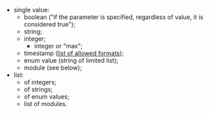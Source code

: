 
* single value:
  * boolean ("if the parameter is specified, regardless of value, it is considered true");
  * string;
  * integer;
    * integer or "max";
  * timestamp ([list of allowed formats](https://www.mediawiki.org/w/api.php?action=help&modules=main#main.2Fdatatypes));
  * enum value (string of limited list);
  * module (see below);
* list:
  * of integers;
  * of strings;
  * of enum values;
  * list of modules.
